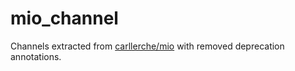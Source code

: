 # mio_channel

Channels extracted from [carllerche/mio](https://github.com/carllerche/mio) with removed deprecation annotations.